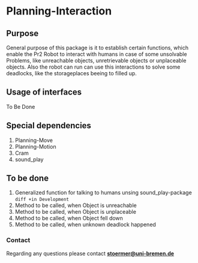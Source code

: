 # Planning-Interaction

## Purpose 

General purpose of this package is it to establish certain functions, which enable the Pr2 Robot
to interact with humans in case of some unsolvable Problems, like unreachable objects, unretrievable objects or unplaceable objects. Also the robot can run can use this interactions to solve some deadlocks, like the storageplaces beeing to filled up.

## Usage of interfaces

To Be Done

## Special dependencies

1. Planning-Move
2. Planning-Motion
3. Cram
4. sound_play

## To be done

1. Generalized function for talking to humans unsing sound_play-package ```diff +in Development```
2. Method to be called, when Object is unreachable
3. Method to be called, when Object is unplaceable
4. Method to be called, when Object fell down
5. Method to be called, when unknown deadlock happened

### Contact

Regarding any questions please contact
**stoermer@uni-bremen.de**
